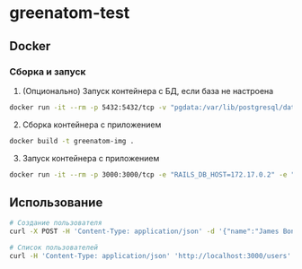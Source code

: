 # greenatom-test

## Docker

### Сборка и запуск

1. (Опционально) Запуск контейнера с БД, если база не настроена

```sh
docker run -it --rm -p 5432:5432/tcp -v "pgdata:/var/lib/postgresql/data" -e POSTGRES_USER=greenatom -e POSTGRES_PASSWORD=greenatom123 -e POSTGRES_DB=greenatom postgres:15
```

2. Сборка контейнера с приложением
```sh
docker build -t greenatom-img .
```

3. Запуск контейнера с приложением
```sh
docker run -it --rm -p 3000:3000/tcp -e "RAILS_DB_HOST=172.17.0.2" -e "RAILS_DB_NAME=greenatom" -e "RAILS_DB_USER=greenatom" -e "RAILS_DB_PASS=greenatom123" greenatom-img
```

## Использование

```sh
# Создание пользователя
curl -X POST -H 'Content-Type: application/json' -d '{"name":"James Bond","email":"007@mail.ru"}' 'http://localhost:3000/users'

# Список пользователей
curl -H 'Content-Type: application/json' 'http://localhost:3000/users'
```

